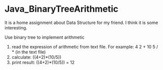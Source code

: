 # Java_BinaryTreeArithmetic
It is a home assignment about Data Structure for my friend. I think it is some interesting.

Use binary tree to implement arithmetic
1. read the expression of arithmetic from text file.
   For example: 4 2 + 10 5 / * (in the text file)
2. calculate: ((4+2)*(10/5))
3. print result: ((4+2)*(10/5)) = 12
